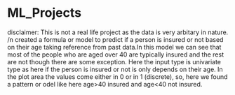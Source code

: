 # ML_Projects
disclaimer: This is not a real life project as the data is very arbitary in nature. /n
created a formula or model to predict if a person is insured or not based on their age taking reference from past data.In this model we can see that most of the people who are aged over 40 are typically insured and the rest are not though there are some exception. Here  the input type is univariate type as  here if the person is insured or not is only depends on their age. In the plot area the values come either in 0 or in 1 (discrete), so, here we found a pattern or odel like here age>40 insured and age<40 not insured.
